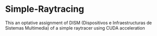 # Simple-Raytracing
This an optative assignment of DISM (Dispositivos e Infraestructuras de Sistemas Multimedia) of a simple raytracer using CUDA acceleration
